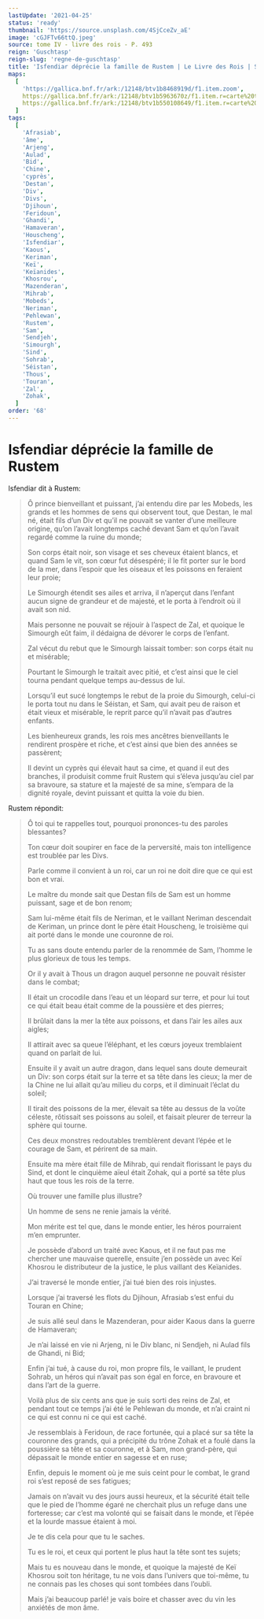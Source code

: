 ```yaml
---
lastUpdate: '2021-04-25'
status: 'ready'
thumbnail: 'https://source.unsplash.com/4SjCceZv_aE'
image: 'cGJFTv66ttQ.jpeg'
source: tome IV - livre des rois - P. 493
reign: 'Guschtasp'
reign-slug: 'regne-de-guschtasp'
title: 'Isfendiar déprécie la famille de Rustem | Le Livre des Rois | Shâhnâmeh'
maps:
  [
    'https://gallica.bnf.fr/ark:/12148/btv1b8468919d/f1.item.zoom',
    https://gallica.bnf.fr/ark:/12148/btv1b5963670z/f1.item.r=carte%20touran.zoom,
    https://gallica.bnf.fr/ark:/12148/btv1b550108649/f1.item.r=carte%20touran.zoom,
  ]
tags:
  [
    'Afrasiab',
    'âme',
    'Arjeng',
    'Aulad',
    'Bid',
    'Chine',
    'cyprès',
    'Destan',
    'Div',
    'Divs',
    'Djihoun',
    'Feridoun',
    'Ghandi',
    'Hamaveran',
    'Houscheng',
    'Isfendiar',
    'Kaous',
    'Keriman',
    'Keï',
    'Keïanides',
    'Khosrou',
    'Mazenderan',
    'Mihrab',
    'Mobeds',
    'Neriman',
    'Pehlewan',
    'Rustem',
    'Sam',
    'Sendjeh',
    'Simourgh',
    'Sind',
    'Sohrab',
    'Séistan',
    'Thous',
    'Touran',
    'Zal',
    'Zohak',
  ]
order: '68'
---
```


# Isfendiar déprécie la famille de Rustem

Isfendiar dit à Rustem:

> Ô prince bienveillant et puissant, j’ai entendu dire par les Mobeds, les grands et les hommes de sens qui observent tout, que Destan, le mal né, était fils d’un Div et qu’il ne pouvait se vanter d’une meilleure origine, qu’on l’avait longtemps caché devant Sam et qu’on l’avait regardé comme la ruine du monde;
>
> Son corps était noir, son visage et ses cheveux étaient blancs, et quand Sam le vit, son cœur fut désespéré; il le fit porter sur le bord de la mer, dans l’espoir que les oiseaux et les poissons en feraient leur proie;
>
> Le Simourgh étendit ses ailes et arriva, il n’aperçut dans l’enfant aucun signe de grandeur et de majesté, et le porta à l’endroit où il avait son nid.
>
> Mais personne ne pouvait se réjouir à l’aspect de Zal, et quoique le Simourgh eût faim, il dédaigna de dévorer le corps de l’enfant.
>
> Zal vécut du rebut que le Simourgh laissait tomber: son corps était nu et misérable;
>
> Pourtant le Simourgh le traitait avec pitié, et c’est ainsi que le ciel tourna pendant quelque temps au-dessus de lui.
>
> Lorsqu’il eut sucé longtemps le rebut de la proie du Simourgh, celui-ci le porta tout nu dans le Séistan, et Sam, qui avait peu de raison et était vieux et misérable, le reprit parce qu’il n’avait pas d’autres enfants.
>
> Les bienheureux grands, les rois mes ancêtres bienveillants le rendirent prospère et riche, et c’est ainsi que bien des années se passèrent;
>
> Il devint un cyprès qui élevait haut sa cime, et quand il eut des branches, il produisit comme fruit Rustem qui s’éleva jusqu’au ciel par sa bravoure, sa stature et la majesté de sa mine, s’empara de la dignité royale, devint puissant et quitta la voie du bien.

Rustem répondit:

> Ô toi qui te rappelles tout, pourquoi prononces-tu des paroles blessantes?
>
> Ton cœur doit soupirer en face de la perversité, mais ton intelligence est troublée par les Divs.
>
> Parle comme il convient à un roi, car un roi ne doit dire que ce qui est bon et vrai.
>
> Le maître du monde sait que Destan fils de Sam est un homme puissant, sage et de bon renom;
>
> Sam lui-même était fils de Neriman, et le vaillant Neriman descendait de Keriman, un prince dont le père était Houscheng, le troisième qui ait porté dans le monde une couronne de roi.
>
> Tu as sans doute entendu parler de la renommée de Sam, l’homme le plus glorieux de tous les temps.
>
> Or il y avait à Thous un dragon auquel personne ne pouvait résister dans le combat;
>
> Il était un crocodile dans l’eau et un léopard sur terre, et pour lui tout ce qui était beau était comme de la poussière et des pierres;
>
> Il brûlait dans la mer la tête aux poissons, et dans l’air les ailes aux aigles;
>
> Il attirait avec sa queue l’éléphant, et les cœurs joyeux tremblaient quand on parlait de lui.
>
> Ensuite il y avait un autre dragon, dans lequel sans doute demeurait un Div: son corps était sur la terre et sa tête dans les cieux; la mer de la Chine ne lui allait qu’au milieu du corps, et il diminuait l’éclat du soleil;
>
> Il tirait des poissons de la mer, élevait sa tête au dessus de la voûte céleste, rôtissait ses poissons au soleil, et faisait pleurer de terreur la sphère qui tourne.
>
> Ces deux monstres redoutables tremblèrent devant l’épée et le courage de Sam, et périrent de sa main.
>
> Ensuite ma mère était fille de Mihrab, qui rendait florissant le pays du Sind, et dont le cinquième aïeul était Zohak, qui a porté sa tête plus haut que tous les rois de la terre.
>
> Où trouver une famille plus illustre?
>
> Un homme de sens ne renie jamais la vérité.
>
> Mon mérite est tel que, dans le monde entier, les héros pourraient m’en emprunter.
>
> Je possède d’abord un traité avec Kaous, et il ne faut pas me chercher une mauvaise querelle, ensuite j’en possède un avec Keï Khosrou le distributeur de la justice, le plus vaillant des Keïanides.
>
> J’ai traversé le monde entier, j’ai tué bien des rois injustes.
>
> Lorsque j’ai traversé les flots du Djihoun, Afrasiab s’est enfui du Touran en Chine;
>
> Je suis allé seul dans le Mazenderan, pour aider Kaous dans la guerre de Hamaveran;
>
> Je n’ai laissé en vie ni Arjeng, ni le Div blanc, ni Sendjeh, ni Aulad fils de Ghandi, ni Bid;
>
> Enfin j’ai tué, à cause du roi, mon propre fils, le vaillant, le prudent Sohrab, un héros qui n’avait pas son égal en force, en bravoure et dans l’art de la guerre.
>
> Voilà plus de six cents ans que je suis sorti des reins de Zal, et pendant tout ce temps j’ai été le Pehlewan du monde, et n’ai craint ni ce qui est connu ni ce qui est caché.
>
> Je ressemblais à Feridoun, de race fortunée, qui a placé sur sa tête la couronne des grands, qui a précipité du trône Zohak et a foulé dans la poussière sa tête et sa couronne, et à Sam, mon grand-père, qui dépassait le monde entier en sagesse et en ruse;
>
> Enfin, depuis le moment où je me suis ceint pour le combat, le grand roi s’est reposé de ses fatigues;
>
> Jamais on n’avait vu des jours aussi heureux, et la sécurité était telle que le pied de l’homme égaré ne cherchait plus un refuge dans une forteresse; car c’est ma volonté qui se faisait dans le monde, et l’épée et la lourde massue étaient à moi.
>
> Je te dis cela pour que tu le saches.
>
> Tu es le roi, et ceux qui portent le plus haut la tête sont tes sujets;
>
> Mais tu es nouveau dans le monde, et quoique la majesté de Keï Khosrou soit ton héritage, tu ne vois dans l’univers que toi-même, tu ne connais pas les choses qui sont tombées dans l’oubli.
>
> Mais j’ai beaucoup parlé! je vais boire et chasser avec du vin les anxiétés de mon âme.
